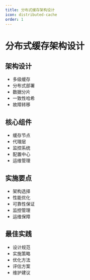 ```yaml
---
title: 分布式缓存架构设计
icon: distributed-cache
order: 1
---
```


# 分布式缓存架构设计

## 架构设计
- 多级缓存
- 分布式部署
- 数据分片
- 一致性哈希
- 故障转移

## 核心组件
- 缓存节点
- 代理层
- 监控系统
- 配置中心
- 运维管理

## 实施要点
- 架构选择
- 性能优化
- 可靠性保证
- 监控管理
- 运维保障

## 最佳实践
- 设计规范
- 实施策略
- 优化方法
- 评估方案
- 维护建议
